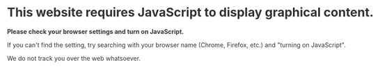 ```yaml
---
title: 捐赠
date: 2017-02-01 00:00:01
tags:
---
```

<noscript>
<style type="text/css">
body {
overflow: hidden;
}
.noscript-overlay {
background-color: white;
bottom: 0;
left: 0;
position: absolute;
top: 0;
right: 0;
z-index: 2000;
}
.noscript-text {
margin: 50px 50px;
}
.noscript-font{
color: #333;
}
</style>
<div class="noscript-overlay">
<div class="noscript-text">
<h1 class="noscript-font">
This website requires JavaScript to display graphical content.
</h1>
<p class="noscript-font"><strong>Please check your browser settings and turn on JavaScript.</strong></p>
<p class="noscript-font">If you can't find the setting, try searching with your browser name (Chrome, Firefox, etc.) and "turning on JavaScript".</p>
<p class="noscript-font">We do not track you over the web whatsoever.</p>
</div>
</div>
</noscript>

我们的节目以免费形式向所有听众发布，如果您喜欢我们的节目并希望我们一直做下去， 推荐您为我们捐款。
<form action="https://www.paypal.com/cgi-bin/webscr" method="post" target="_top"><input type="hidden" name="cmd" value="_s-xclick"><input type="hidden" name="hosted_button_id" value="V6RR8B22JDAJN"><table><tr><td><input type="hidden" name="on0" value="感谢您对《科技聚变 (TechFusion)》的支持。">感谢您对《科技聚变 (TechFusion)》的支持。</td></tr><tr><td><select name="os0" style="height: 32px; padding: 5px;margin: 5px 0;background: #FFFFFF;border-radius: 5px 5px 5px 5px;"><option value="约合人民币¥7     -">约合人民币¥7     - $ 1.00 USD</option><option value="约合人民币¥35   -">约合人民币¥35   - $ 5.00 USD</option><option value="约合人民币¥70   -">约合人民币¥70   - $ 10.00 USD</option><option value="约合人民币¥350 -">约合人民币¥350 - $ 50.00 USD</option><option value="约合人民币¥700">约合人民币¥700 $ 100.00 USD</option></select></td></tr></table><input type="hidden" name="currency_code" value="USD"><input type="image" src="https://techfusionfm.com/images/donate.svg" border="0" name="submit" style="width:100px" alt="PayPal——最安全便捷的在线支付方式！"><img alt="" border="0" src="https://www.paypalobjects.com/zh_XC/i/scr/pixel.gif" width="1" height="1"></form>
- 我们推荐您在选择好想要的价格之后为我们在下一页面的**「说明」**一栏为我们留言。
- 如果列表里没有您想要的价格，您可以选择 $1 然后在**下一个页面自**定义数量（例如「**价格：$1，数量：20」，就是 $20**。）
- 如果您没有PayPal 账号，您可以在选择数量和留言之后选择**「使用借记卡或信用卡付款」**。
- 我们会每月两次将每笔捐赠的留言、时间、金额以匿名的形式发布。

其他问题请发邮件到 hi@TechFusionFM.com。
